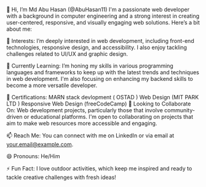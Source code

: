👋 Hi, I’m Md Abu Hasan (@AbuHasan11)
I'm a passionate web developer with a background in computer engineering and a strong interest in creating user-centered, responsive, and visually engaging web solutions. Here’s a bit about me:

👀 Interests: I’m deeply interested in web development, including front-end technologies, responsive design, and accessibility. I also enjoy tackling challenges related to UI/UX and graphic design.

🌱 Currently Learning: I’m honing my skills in various programming languages and frameworks to keep up with the latest trends and techniques in web development. I'm also focusing on enhancing my backend skills to become a more versatile developer.

💼 Certifications:
MARN stack devlopment ( OSTAD )
Web Design (MIT PARK LTD )
Responsive Web Design (freeCodeCamp)
💞 Looking to Collaborate On: Web development projects, particularly those that involve community-driven or educational platforms. I'm open to collaborating on projects that aim to make web resources more accessible and engaging.

📫 Reach Me: You can connect with me on LinkedIn or via email at your.email@example.com.

😄 Pronouns: He/Him

⚡ Fun Fact: I love outdoor activities, which keep me inspired and ready to tackle creative challenges with fresh ideas!
